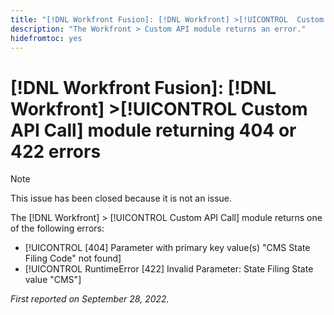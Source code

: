 ```yaml
---
title: "[!DNL Workfront Fusion]: [!DNL Workfront] >[!UICONTROL  Custom API Call] module returning 404 or 422 errors"
description: "The Workfront > Custom API module returns an error."
hidefromtoc: yes
---
```


# [!DNL Workfront Fusion]: [!DNL Workfront] >[!UICONTROL  Custom API Call] module returning 404 or 422 errors

>[!NOTE]
>
>This issue has been closed because it is not an issue.

The [!DNL Workfront] > [!UICONTROL Custom API Call] module returns one of the following errors:

* [!UICONTROL [404] Parameter with primary key value(s) "CMS State Filing Code" not found]
* [!UICONTROL RuntimeError [422] Invalid Parameter: State Filing State value "CMS"]

_First reported on September 28, 2022._

